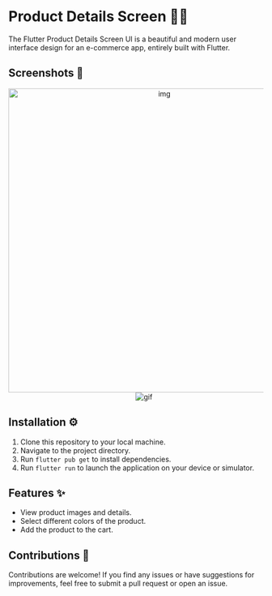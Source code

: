 # Product Details Screen 📱🛒

The Flutter Product Details Screen UI is a beautiful and modern user interface design for an e-commerce app, entirely built with Flutter.

## Screenshots 📸

<p align="center">
  <img alt="img" src="https://github.com/mosayyyed/Product-Details-Screen/assets/113109457/c6a8c3be-81e4-492d-90cf-8debfbfabeb7"  height="600" >
&nbsp; &nbsp; &nbsp; &nbsp;
  <img alt="gif" src='Screen recording](https://github.com/mosayyyed/Product_Details_Screen/assets/113109457/d4008d80-6ed4-418b-b864-df614bc5e4b1" height="600">
</p>


## Overview ℹ️

The application displays information about the Product along with images, allowing users to explore its features and colors. It provides a seamless user experience with a clean and intuitive user interface.

### Attractive and Modern UI Design 💫

The UI design of this application is visually appealing and modern. It utilizes sleek and elegant components to enhance the user experience, making it engaging and enjoyable to navigate.

### Responsive Design 📏

The application is built with responsiveness in mind, ensuring that it adapts seamlessly to different screen sizes and orientations. Whether you're using a smartphone or a tablet, the UI remains consistent and user-friendly.


## Installation ⚙️

1. Clone this repository to your local machine.
2. Navigate to the project directory.
3. Run `flutter pub get` to install dependencies.
4. Run `flutter run` to launch the application on your device or simulator.

## Features ✨

- View product images and details.
- Select different colors of the product.
- Add the product to the cart.

## Contributions 🤝

Contributions are welcome! If you find any issues or have suggestions for improvements, feel free to submit a pull request or open an issue.
